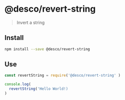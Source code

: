 # @desco/revert-string

> Invert a string

## Install

``` bash
npm install --save @desco/revert-string
```

## Use

``` js
const revertString = require('@desco/revert-string' )

console.log(
  revertString('Hello World!)
)
```